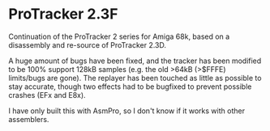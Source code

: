 # ProTracker 2.3F
Continuation of the ProTracker 2 series for Amiga 68k, based on a disassembly and re-source of ProTracker 2.3D.

A huge amount of bugs have been fixed, and the tracker has been modified to be 100% support 128kB samples (e.g. the old >64kB (>$FFFE) limits/bugs are gone).
The replayer has been touched as little as possible to stay accurate, though two effects had to be bugfixed to prevent possible crashes (EFx and E8x).

I have only built this with AsmPro, so I don't know if it works with other assemblers.
